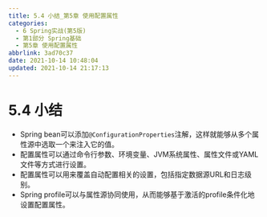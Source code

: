 ```yaml
---
title: 5.4 小结_第5章 使用配置属性
categories:
  - 6 Spring实战(第5版)
  - 第1部分 Spring基础
  - 第5章 使用配置属性
abbrlink: 3ad70c37
date: 2021-10-14 10:48:04
updated: 2021-10-14 21:17:13
---
```

# 5.4 小结
- Spring bean可以添加`@ConfigurationProperties`注解，这样就能够从多个属性源中选取一个来注入它的值。
- 配置属性可以通过命令行参数、环境变量、JVM系统属性、属性文件或YAML文件等方式进行设置。
- 配置属性可以用来覆盖自动配置相关的设置，包括指定数据源URL和日志级别。
- Spring profile可以与属性源协同使用，从而能够基于激活的profile条件化地设置配置属性。


